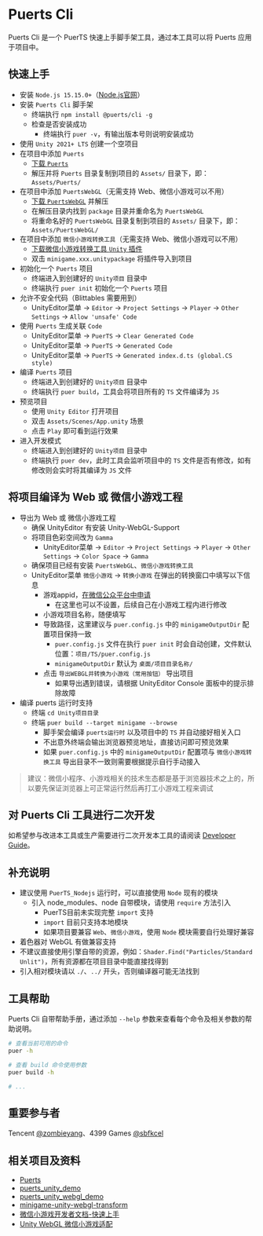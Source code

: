 # Puerts Cli

Puerts Cli 是一个 PuerTS 快速上手脚手架工具，通过本工具可以将 Puerts 应用于项目中。

## 快速上手
- 安装 `Node.js 15.15.0+`（[Node.js官网](https://nodejs.org/en/)）
- 安装 `Puerts Cli` 脚手架
    - 终端执行 `npm install @puerts/cli -g`
    - 检查是否安装成功
        - 终端执行 `puer -v`，有输出版本号则说明安装成功
- 使用 `Unity 2021+ LTS` 创建一个空项目
- 在项目中添加 `Puerts`
    - [下载 `Puerts`](https://github.com/Tencent/puerts/tags)
    - 解压并将 `Puerts` 目录复制到项目的 `Assets/` 目录下，即：`Assets/Puerts/`
- 在项目中添加 `PuertsWebGL`（无需支持 Web、微信小游戏可以不用）
    - [下载 `PuertsWebGL`](https://github.com/zombieyang/puerts_unity_webgl_demo/tags) 并解压
    - 在解压目录内找到 `package` 目录并重命名为 `PuertsWebGL`
    - 将重命名好的 `PuertsWebGL` 目录复制到项目的 `Assets/` 目录下，即：`Assets/PuertsWebGL/`
- 在项目中添加 `微信小游戏转换工具`（无需支持 Web、微信小游戏可以不用）
    - [下载微信小游戏转换工具 `Unity` 插件](https://game.weixin.qq.com/cgi-bin/gamewxagwasmsplitwap/getunityplugininfo?download=1)
    - 双击 `minigame.xxx.unitypackage` 将插件导入到项目
- 初始化一个 `Puerts` 项目
    - 终端进入到创建好的 `Unity项目` 目录中
    - 终端执行 `puer init` 初始化一个 `Puerts` 项目
- 允许不安全代码（Blittables 需要用到）
    - UnityEditor菜单 -> `Editor` -> `Project Settings` -> `Player` -> `Other Settings` -> `Allow 'unsafe' Code`
- 使用 `Puerts` 生成关联 `Code`
    - UnityEditor菜单 -> `PuerTS` -> `Clear Generated Code`
    - UnityEditor菜单 -> `PuerTS` -> `Generated Code`
    - UnityEditor菜单 -> `PuerTS` -> `Generated index.d.ts (global.CS style)`
- 编译 `Puerts` 项目
    - 终端进入到创建好的 `Unity项目` 目录中
    - 终端执行 `puer build`，工具会将项目所有的 `TS` 文件编译为 `JS`
- 预览项目
    - 使用 `Unity Editor` 打开项目
    - 双击 `Assets/Scenes/App.unity` 场景
    - 点击 `Play` 即可看到运行效果
- 进入开发模式
    - 终端进入到创建好的 `Unity项目` 目录中
    - 终端执行 `puer dev`，此时工具会监听项目中的 `TS` 文件是否有修改，如有修改则会实时将其编译为 `JS` 文件


## 将项目编译为 Web 或 微信小游戏工程

- 导出为 Web 或 微信小游戏工程
    - 确保 UnityEditor 有安装 Unity-WebGL-Support
    - 将项目色彩空间改为 `Gamma`
        - UnityEditor菜单 -> `Editor` -> `Project Settings` -> `Player` -> `Other Settings` -> `Color Space` -> `Gamma`
    - 确保项目已经有安装 `PuertsWebGL`、`微信小游戏转换工具`
    - UnityEditor菜单 `微信小游戏` -> `转换小游戏` 在弹出的转换窗口中填写以下信息
        - 游戏appid，[在微信公众平台中申请](https://mp.weixin.qq.com/)
            - 在这里也可以不设置，后续自己在小游戏工程内进行修改
        - 小游戏项目名称，随便填写
        - 导致路径，这里建议与 `puer.config.js` 中的 `minigameOutputDir` 配置项目保持一致
            - `puer.config.js` 文件在执行 `puer init` 时会自动创建，文件默认位置：`项目/TS/puer.config.js`
            - `minigameOutputDir` 默认为 `桌面/项目目录名称/`
        - 点击 `导出WEBGL并转换为小游戏（常用按钮）` 导出项目
            - 如果导出遇到错误，请根据 UnityEditor Console 面板中的提示排除故障
- 编译 puerts 运行时支持
    - 终端 `cd Unity项目目录`
    - 终端 `puer build --target minigame --browse`
        - 脚手架会编译 `puerts运行时` 以及项目中的 `TS` 并自动接好相关入口
        - 不出意外终端会输出浏览器预览地址，直接访问即可预览效果
        - 如果 `puer.config.js` 中的 `minigameOutputDir` 配置项与 `微信小游戏转换工具` 导出目录不一致则需要根据提示自行手动接入

> 建议：微信小程序、小游戏相关的技术生态都是基于浏览器技术之上的，所以要先保证浏览器上可正常运行然后再打工小游戏工程来调试

## 对 Puerts Cli 工具进行二次开发

如希望参与改进本工具或生产需要进行二次开发本工具的请阅读 [Developer Guide](./DEVELOP.md)。

## 补充说明

- 建议使用 `PuerTS_Nodejs` 运行时，可以直接使用 `Node` 现有的模块
    - 引入 node_modules、node 自带模块，请使用 `require` 方法引入
        - PuerTS目前未实现完整 `import` 支持
        - `import` 目前只支持本地模块
        - 如果项目要兼容 `Web`、`微信小游戏`，使用 `Node` 模块需要自行处理好兼容
- 着色器对 WebGL 有做兼容支持
- 不建议直接使用引擎自带的资源，例如：`Shader.Find("Particles/Standard Unlit")`，所有资源都在项目目录中能直接找得到
- 引入相对模块请以 `./`、`../` 开头，否则编译器可能无法找到

## 工具帮助

Puerts Cli 自带帮助手册，通过添加 `--help` 参数来查看每个命令及相关参数的帮助说明。

```bash
# 查看当前可用的命令
puer -h

# 查看 build 命令使用参数
puer build -h

# ...
```

## 重要参与者

Tencent [@zombieyang](https://github.com/zombieyang)、4399 Games [@sbfkcel](https://github.com/sbfkcel)

## 相关项目及资料

- [Puerts](https://github.com/Tencent/puerts)
- [puerts_unity_demo](https://github.com/chexiongsheng/puerts_unity_demo)
- [puerts_unity_webgl_demo](https://github.com/zombieyang/puerts_unity_webgl_demo)
- [minigame-unity-webgl-transform](https://github.com/wechat-miniprogram/minigame-unity-webgl-transform)
- [微信小游戏开发者文档-快速上手](https://developers.weixin.qq.com/minigame/dev/guide/)
- [Unity WebGL 微信小游戏适配](https://developers.weixin.qq.com/minigame/dev/guide/game-engine/unity-webgl-transform.html)